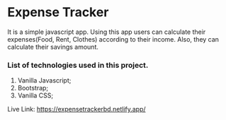 # Expense Tracker
It is a simple javascript app. Using this app users can calculate their expenses(Food, Rent, Clothes) according to their income. Also, they can calculate their savings amount.

### List of technologies used in this project.

1. Vanilla Javascript;
2. Bootstrap;
3. Vanilla CSS;

Live Link: https://expensetrackerbd.netlify.app/
